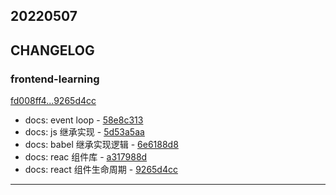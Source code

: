 ## 20220507

## CHANGELOG

### frontend-learning

[fd008ff4...9265d4cc](https://github.com/zhbhun/frontend-learning/compare/fd008ff4...9265d4cc)

* docs: event loop - [58e8c313](https://github.com/zhbhun/frontend-learning/commit/58e8c313f57326b2ced945c3312174ae96069f73)
* docs: js 继承实现 - [5d53a5aa](https://github.com/zhbhun/frontend-learning/commit/5d53a5aa2364c7cf11b06adbca0ce5e00ef02673)
* docs: babel 继承实现逻辑 - [6e6188d8](https://github.com/zhbhun/frontend-learning/commit/6e6188d81c9deb294f0e6ad633e0d793fa8e6afe)
* docs: reac 组件库 - [a317988d](https://github.com/zhbhun/frontend-learning/commit/a317988d88b7afdd7001ec1557e9f306023fce0c)
* docs: react 组件生命周期 - [9265d4cc](https://github.com/zhbhun/frontend-learning/commit/9265d4cca28b79194a93ecbf1adb9323ba828e46)

---


